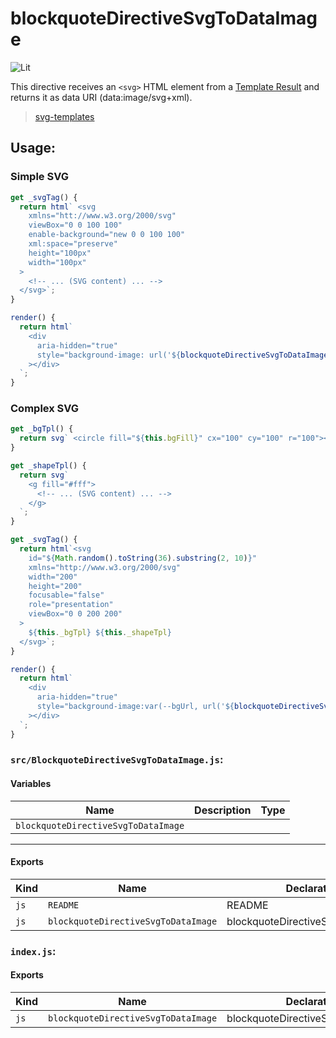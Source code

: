# blockquoteDirectiveSvgToDataImage

![Lit](https://img.shields.io/badge/lit-3.0.0-blue.svg)

This directive receives an `<svg>` HTML element from a [Template Result](https://lit.dev/docs/api/templates/#TemplateResult)
and returns it as data URI (data:image/svg+xml).

> [svg-templates](https://lit.dev/tutorials/svg-templates/#1)

## Usage:

### Simple SVG

```js
get _svgTag() {
  return html` <svg
    xmlns="htt://www.w3.org/2000/svg"
    viewBox="0 0 100 100"
    enable-background="new 0 0 100 100"
    xml:space="preserve"
    height="100px"
    width="100px"
  >
    <!-- ... (SVG content) ... -->
  </svg>`;
}

render() {
  return html`
    <div
      aria-hidden="true"
      style="background-image: url('${blockquoteDirectiveSvgToDataImage(this._svgTag)}');"
    ></div>
  `;
}
```

### Complex SVG

```js
get _bgTpl() {
  return svg` <circle fill="${this.bgFill}" cx="100" cy="100" r="100"></circle> `;
}

get _shapeTpl() {
  return svg`
    <g fill="#fff">
      <!-- ... (SVG content) ... -->
    </g>
  `;
}

get _svgTag() {
  return html`<svg
    id="${Math.random().toString(36).substring(2, 10)}"
    xmlns="http://www.w3.org/2000/svg"
    width="200"
    height="200"
    focusable="false"
    role="presentation"
    viewBox="0 0 200 200"
  >
    ${this._bgTpl} ${this._shapeTpl}
  </svg>`;
}

render() {
  return html`
    <div
      aria-hidden="true"
      style="background-image:var(--bgUrl, url('${blockquoteDirectiveSvgToDataImage(this._svgTag)}'));"
    ></div>
  `;
}
```


### `src/BlockquoteDirectiveSvgToDataImage.js`:

#### Variables

| Name                                | Description | Type |
| ----------------------------------- | ----------- | ---- |
| `blockquoteDirectiveSvgToDataImage` |             |      |

<hr/>

#### Exports

| Kind | Name                                | Declaration                       | Module                                   | Package |
| ---- | ----------------------------------- | --------------------------------- | ---------------------------------------- | ------- |
| `js` | `README`                            | README                            | src/BlockquoteDirectiveSvgToDataImage.js |         |
| `js` | `blockquoteDirectiveSvgToDataImage` | blockquoteDirectiveSvgToDataImage | src/BlockquoteDirectiveSvgToDataImage.js |         |

### `index.js`:

#### Exports

| Kind | Name                                | Declaration                       | Module                                     | Package |
| ---- | ----------------------------------- | --------------------------------- | ------------------------------------------ | ------- |
| `js` | `blockquoteDirectiveSvgToDataImage` | blockquoteDirectiveSvgToDataImage | ./src/BlockquoteDirectiveSvgToDataImage.js |         |
